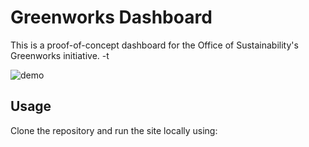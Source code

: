 # Greenworks Dashboard
This is a proof-of-concept dashboard for the Office of Sustainability's Greenworks initiative. -t

![demo](https://cloud.githubusercontent.com/assets/2152151/19974332/8080e8a0-a1be-11e6-92f2-103487302b5a.gif)

## Usage
Clone the repository and run the site locally using:
